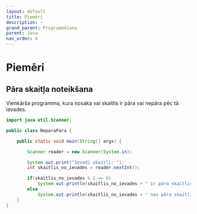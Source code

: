```yaml
---
layout: default
title: Piemēri
description: ~
grand_parent: Programmēšana
parent: Java
nav_order: 4
---
```


# Piemēri

## Pāra skaitļa noteikšana
Vienkārša programma, kura nosaka vai skaitlis ir pāra vai nepāra pēc tā ievades.
~~~java
import java.util.Scanner;

public class NeparaPara {

    public static void main(String[] args) {

        Scanner reader = new Scanner(System.in);

        System.out.print("Ievadi skaitli: ");
        int skaitlis_no_ievades = reader.nextInt();

        if(skaitlis_no_ievades % 2 == 0)
            System.out.println(skaitlis_no_ievades + " ir pāra skaitlis");
        else
            System.out.println(skaitlis_no_ievades + " nav pāra skaitlis");
    }
}
~~~
